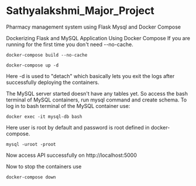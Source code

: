 # Sathyalakshmi_Major_Project
Pharmacy management system using Flask Mysql and Docker Compose

Dockerizing Flask and MySQL Application Using Docker Compose
If you are running for the first time you don't need --no-cache.

    docker-compose build --no-cache
    
    docker-compose up -d
    
Here -d is used to "detach" which basically lets you exit the logs after successfully deploying the containers.

The MySQL server started doesn't have any tables yet. So access the bash terminal of MySQL containers, run mysql command and create schema. To log in to bash terminal of the MySQL container use:

    docker exec -it mysql-db bash

Here user is root by default and password is root defined in docker-compose.

    mysql -uroot -proot

Now access API successfully on http://localhost:5000

 Now to stop the containers use
 
    docker-compose down
